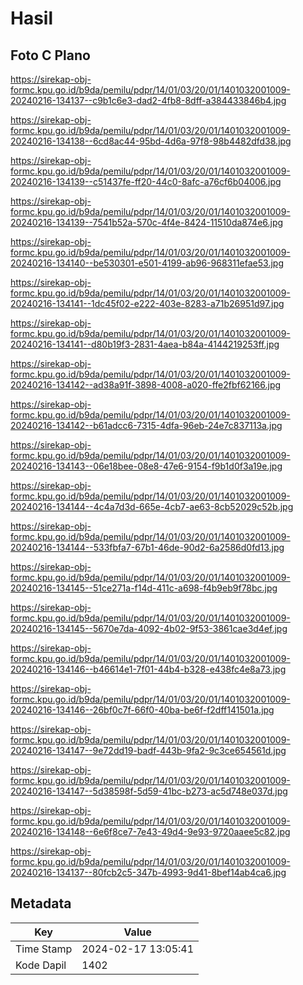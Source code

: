 # Hasil

## Foto C Plano

https://sirekap-obj-formc.kpu.go.id/b9da/pemilu/pdpr/14/01/03/20/01/1401032001009-20240216-134137--c9b1c6e3-dad2-4fb8-8dff-a384433846b4.jpg

https://sirekap-obj-formc.kpu.go.id/b9da/pemilu/pdpr/14/01/03/20/01/1401032001009-20240216-134138--6cd8ac44-95bd-4d6a-97f8-98b4482dfd38.jpg

https://sirekap-obj-formc.kpu.go.id/b9da/pemilu/pdpr/14/01/03/20/01/1401032001009-20240216-134139--c51437fe-ff20-44c0-8afc-a76cf6b04006.jpg

https://sirekap-obj-formc.kpu.go.id/b9da/pemilu/pdpr/14/01/03/20/01/1401032001009-20240216-134139--7541b52a-570c-4f4e-8424-11510da874e6.jpg

https://sirekap-obj-formc.kpu.go.id/b9da/pemilu/pdpr/14/01/03/20/01/1401032001009-20240216-134140--be530301-e501-4199-ab96-968311efae53.jpg

https://sirekap-obj-formc.kpu.go.id/b9da/pemilu/pdpr/14/01/03/20/01/1401032001009-20240216-134141--1dc45f02-e222-403e-8283-a71b26951d97.jpg

https://sirekap-obj-formc.kpu.go.id/b9da/pemilu/pdpr/14/01/03/20/01/1401032001009-20240216-134141--d80b19f3-2831-4aea-b84a-4144219253ff.jpg

https://sirekap-obj-formc.kpu.go.id/b9da/pemilu/pdpr/14/01/03/20/01/1401032001009-20240216-134142--ad38a91f-3898-4008-a020-ffe2fbf62166.jpg

https://sirekap-obj-formc.kpu.go.id/b9da/pemilu/pdpr/14/01/03/20/01/1401032001009-20240216-134142--b61adcc6-7315-4dfa-96eb-24e7c837113a.jpg

https://sirekap-obj-formc.kpu.go.id/b9da/pemilu/pdpr/14/01/03/20/01/1401032001009-20240216-134143--06e18bee-08e8-47e6-9154-f9b1d0f3a19e.jpg

https://sirekap-obj-formc.kpu.go.id/b9da/pemilu/pdpr/14/01/03/20/01/1401032001009-20240216-134144--4c4a7d3d-665e-4cb7-ae63-8cb52029c52b.jpg

https://sirekap-obj-formc.kpu.go.id/b9da/pemilu/pdpr/14/01/03/20/01/1401032001009-20240216-134144--533fbfa7-67b1-46de-90d2-6a2586d0fd13.jpg

https://sirekap-obj-formc.kpu.go.id/b9da/pemilu/pdpr/14/01/03/20/01/1401032001009-20240216-134145--51ce271a-f14d-411c-a698-f4b9eb9f78bc.jpg

https://sirekap-obj-formc.kpu.go.id/b9da/pemilu/pdpr/14/01/03/20/01/1401032001009-20240216-134145--5670e7da-4092-4b02-9f53-3861cae3d4ef.jpg

https://sirekap-obj-formc.kpu.go.id/b9da/pemilu/pdpr/14/01/03/20/01/1401032001009-20240216-134146--b46614e1-7f01-44b4-b328-e438fc4e8a73.jpg

https://sirekap-obj-formc.kpu.go.id/b9da/pemilu/pdpr/14/01/03/20/01/1401032001009-20240216-134146--26bf0c7f-66f0-40ba-be6f-f2dff141501a.jpg

https://sirekap-obj-formc.kpu.go.id/b9da/pemilu/pdpr/14/01/03/20/01/1401032001009-20240216-134147--9e72dd19-badf-443b-9fa2-9c3ce654561d.jpg

https://sirekap-obj-formc.kpu.go.id/b9da/pemilu/pdpr/14/01/03/20/01/1401032001009-20240216-134147--5d38598f-5d59-41bc-b273-ac5d748e037d.jpg

https://sirekap-obj-formc.kpu.go.id/b9da/pemilu/pdpr/14/01/03/20/01/1401032001009-20240216-134148--6e6f8ce7-7e43-49d4-9e93-9720aaee5c82.jpg

https://sirekap-obj-formc.kpu.go.id/b9da/pemilu/pdpr/14/01/03/20/01/1401032001009-20240216-134137--80fcb2c5-347b-4993-9d41-8bef14ab4ca6.jpg


## Metadata

| Key        | Value               |
| ---------- | ------------------- |
| Time Stamp | 2024-02-17 13:05:41 |
| Kode Dapil | 1402                |



